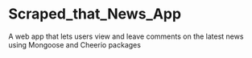 # Scraped_that_News_App
A web app that lets users view and leave comments on the latest news using Mongoose and Cheerio packages
